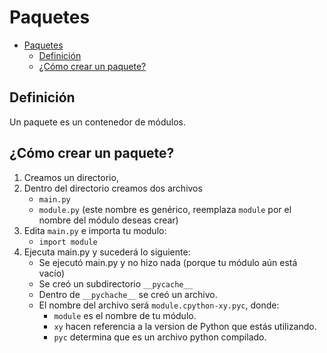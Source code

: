 # Paquetes

<!-- TOC -->
* [Paquetes](#paquetes)
  * [Definición](#definición)
  * [¿Cómo crear un paquete?](#cómo-crear-un-paquete)
<!-- TOC -->

## Definición

Un paquete es un contenedor de módulos.

## ¿Cómo crear un paquete?

1. Creamos un directorio,
2. Dentro del directorio creamos dos archivos
   - `main.py`
   - `module.py` (este nombre es genérico, reemplaza `module` por el nombre del módulo deseas crear)
3. Edita `main.py` e importa tu modulo:
   - `import module`
4. Ejecuta main.py y sucederá lo siguiente:
   - Se ejecutó main.py y no hizo nada (porque tu módulo aún está vacío)
   - Se creó un subdirectorio `__pycache__`
   - Dentro de `__pychache__` se creó un archivo.
   - El nombre del archivo será `module.cpython-xy.pyc`, donde:
     - `module` es el nombre de tu módulo.
     - `xy` hacen referencia a la version de Python que estás utilizando.
     - `pyc` determina que es un archivo python compilado.
